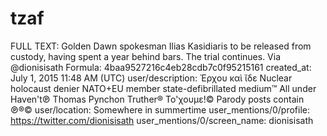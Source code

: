 # tzaf

FULL TEXT: Golden Dawn spokesman Ilias Kasidiaris to be released from custody, having spent a year behind bars. The trial continues. Via @dionisisath
Formula: 4baa9527216c4eb28cdb7c0f95215161
created_at: July 1, 2015 11:48 AM (UTC)
user/description: Ἐρχου καὶ ἴδε
Nuclear holocaust denier
NATO+EU member state-defibrillated medium™
All under Haven't℗
Thomas Pynchon Truther®
Το'χουμε!©
Parody posts contain ℗®©
user/location: Somewhere in summertime
user_mentions/0/profile: https://twitter.com/dionisisath
user_mentions/0/screen_name: dionisisath